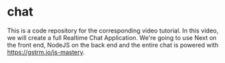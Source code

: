 # chat
This is a code repository for the corresponding video tutorial.  In this video, we will create a full Realtime Chat Application. We're going to use Next on the front end, NodeJS on the back end and the entire chat is powered with https://gstrm.io/js-mastery.
